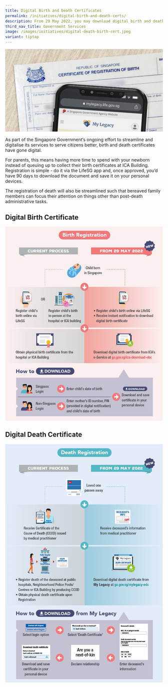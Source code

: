 ```yaml
---
title: Digital Birth and Death Certificates
permalink: /initiatives/digital-birth-and-death-certs/
description: From 29 May 2022, you may download digital birth and death certificates.
third_nav_title: Government Services
image: /images/initiatives/digital-death-birth-cert.jpeg
variant: tiptap
---
```

![](/images/initiatives/digital-death-birth-cert.jpeg)

As part of the Singapore Government’s ongoing effort to streamline and digitalise its services to serve citizens better, birth and death certificates have gone digital.

For parents, this means having more time to spend with your newborn instead of queuing up to collect their birth certificates at ICA Building. Registration is simple - do it via the LifeSG app and, once approved, you’d have 90 days to download the document and save it on your personal devices.

The registration of death will also be streamlined such that bereaved family members can focus their attention on things other than post-death administrative tasks.

## Digital Birth Certificate

![Birth Registration Process](/images/initiatives/birth-registration-process.jpg)

## Digital Death Certificate

![Death Registration Process](/images/initiatives/death-registration-process.jpg)